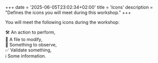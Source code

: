 +++
date = '2025-06-05T23:02:34+02:00'
title = 'Icons'
description = "Defines the icons you will meet during this workshop."
+++

You will meet the following icons during the workshop:

🛠️ An action to perform,  
📝 A file to modify,  
👀 Something to observe,  
✅ Validate something,  
ℹ️ Some information.